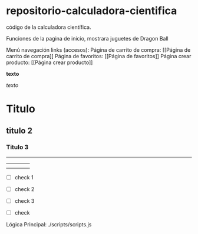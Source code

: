 # repositorio-calculadora-cientifica
código de la calculadora científica.


Funciones de la pagina de inicio, mostrara juguetes de Dragon Ball

Menú navegación links (accesos):
Página de carrito de compra: [[Página de carrito de compra]]
Página de favoritos: [[Página de favoritos]]
Página crear producto: [[Página crear producto]]


**texto**

*texto*
# Titulo
## titulo 2
### Titulo 3

---

|     |     |     |     |
| --- | --- | --- | --- |
|     |     |     |     |
|     |     |     |     |
- [ ] check 1
- [ ] check 2
- [ ] check 3
- [ ] check



Lógica Principal: ./scripts/scripts.js